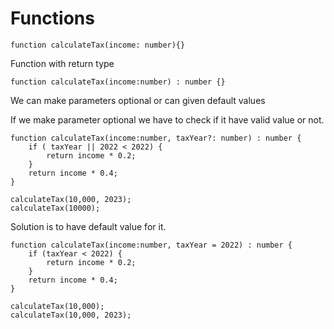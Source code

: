 # Functions

    function calculateTax(income: number){}

Function with return type

    function calculateTax(income:number) : number {}

We can make parameters optional or can given default values

If we make parameter optional we have to check if it have valid value or not. 

    function calculateTax(income:number, taxYear?: number) : number {
        if ( taxYear || 2022 < 2022) {
            return income * 0.2;
        } 
        return income * 0.4;
    }

    calculateTax(10,000, 2023);
    calculateTax(10000);

Solution is to have default value for it.

    function calculateTax(income:number, taxYear = 2022) : number {
        if (taxYear < 2022) {
            return income * 0.2;
        } 
        return income * 0.4;
    }

    calculateTax(10,000);
    calculateTax(10,000, 2023);